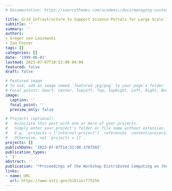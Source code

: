 ```yaml
---
# Documentation: https://sourcethemes.com/academic/docs/managing-content/

title: Grid Infrastructure to Support Science Portals for Large Scale Instruments
subtitle: ''
summary: ''
authors:
- Gregor von Laszewski
- Ian Foster
tags: []
categories: []
date: '1999-06-01'
lastmod: 2023-07-07T10:52:00-04:00
featured: false
draft: false

# Featured image
# To use, add an image named `featured.jpg/png` to your page's folder.
# Focal points: Smart, Center, TopLeft, Top, TopRight, Left, Right, BottomLeft, Bottom, BottomRight.
image:
  caption: ''
  focal_point: ''
  preview_only: false

# Projects (optional).
#   Associate this post with one or more of your projects.
#   Simply enter your project's folder or file name without extension.
#   E.g. `projects = ["internal-project"]` references `content/project/deep-learning/index.md`.
#   Otherwise, set `projects = []`.
projects: []
publishDate: '2023-07-07T14:52:00.178750Z'
publication_types:
- '1'
abstract: ''
publication: '*Proceedings of the Workshop Distributed Computing on the Web (DCW)*'
links:
- name: URL
  url: https://www.osti.gov/biblio/775256
---
```

